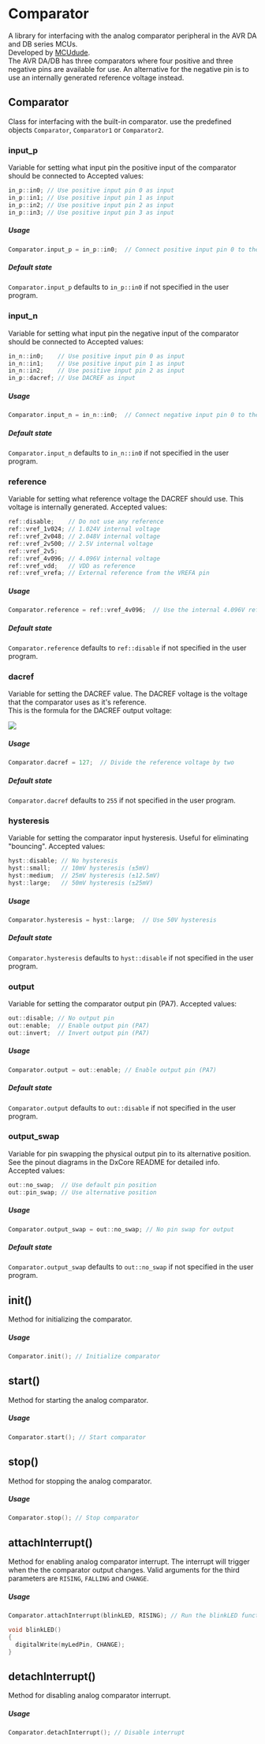 # Comparator
A library for interfacing with the analog comparator peripheral in the AVR DA and DB series MCUs.  
Developed by [MCUdude](https://github.com/MCUdude/).  
The AVR DA/DB has three comparators where four positive and three negative pins are available for use. An alternative for the negative pin is to use an internally generated reference voltage instead.


## Comparator
Class for interfacing with the built-in comparator. use the predefined objects `Comparator`, `Comparator1` or `Comparator2`.


### input_p
Variable for setting what input pin the positive input of the comparator should be connected to 
Accepted values:
``` c++
in_p::in0; // Use positive input pin 0 as input
in_p::in1; // Use positive input pin 1 as input
in_p::in2; // Use positive input pin 2 as input
in_p::in3; // Use positive input pin 3 as input
```

##### Usage
``` c++
Comparator.input_p = in_p::in0;  // Connect positive input pin 0 to the positive pin of the comparator
```

##### Default state
`Comparator.input_p` defaults to `in_p::in0` if not specified in the user program.


### input_n
Variable for setting what input pin the negative input of the comparator should be connected to 
Accepted values:
``` c++
in_n::in0;    // Use positive input pin 0 as input
in_n::in1;    // Use positive input pin 1 as input
in_n::in2;    // Use positive input pin 2 as input
in_p::dacref; // Use DACREF as input
```

##### Usage
``` c++
Comparator.input_n = in_n::in0;  // Connect negative input pin 0 to the negative pin of the comparator
```

##### Default state
`Comparator.input_n` defaults to `in_n::in0` if not specified in the user program.


### reference
Variable for setting what reference voltage the DACREF should use. This voltage is internally generated. 
Accepted values:
``` c++
ref::disable;    // Do not use any reference
ref::vref_1v024; // 1.024V internal voltage
ref::vref_2v048; // 2.048V internal voltage
ref::vref_2v500; // 2.5V internal voltage
ref::vref_2v5;
ref::vref_4v096; // 4.096V internal voltage
ref::vref_vdd;   // VDD as reference
ref::vref_vrefa; // External reference from the VREFA pin
```

##### Usage
``` c++
Comparator.reference = ref::vref_4v096;  // Use the internal 4.096V reference for the DACREF
```

##### Default state
`Comparator.reference` defaults to `ref::disable` if not specified in the user program.


### dacref
Variable for setting the DACREF value. The DACREF voltage is the voltage that the comparator uses as it's reference.  
This is the formula for the DACREF output voltage:  
  
<img src="http://latex.codecogs.com/svg.latex?V_{DACREF} = \frac{Comparator.dacref}{256} + Comparator.reference" border="0"/>

##### Usage
``` c++
Comparator.dacref = 127;  // Divide the reference voltage by two
```

##### Default state
`Comparator.dacref` defaults to `255` if not specified in the user program.


### hysteresis
Variable for setting the comparator input hysteresis. Useful for eliminating "bouncing".
Accepted values:
``` c++
hyst::disable; // No hysteresis
hyst::small;   // 10mV hysteresis (±5mV)
hyst::medium;  // 25mV hysteresis (±12.5mV)
hyst::large;   // 50mV hysteresis (±25mV)
```

##### Usage
``` c++
Comparator.hysteresis = hyst::large;  // Use 50V hysteresis
```

##### Default state
`Comparator.hysteresis` defaults to `hyst::disable` if not specified in the user program.


### output
Variable for setting the comparator output pin (PA7).
Accepted values:
``` c++
out::disable; // No output pin
out::enable;  // Enable output pin (PA7)
out::invert;  // Invert output pin (PA7)
```

##### Usage
``` c++
Comparator.output = out::enable; // Enable output pin (PA7)
```

##### Default state
`Comparator.output` defaults to `out::disable` if not specified in the user program.


### output_swap
Variable for pin swapping the physical output pin to its alternative position. See the pinout diagrams in the DxCore README for detailed info.  
Accepted values:
```c++
out::no_swap;  // Use default pin position
out::pin_swap; // Use alternative position
```

##### Usage
```c++
Comparator.output_swap = out::no_swap; // No pin swap for output
```

##### Default state
`Comparator.output_swap` defaults to `out::no_swap` if not specified in the user program.


## init()
Method for initializing the comparator.

##### Usage
```c++
Comparator.init(); // Initialize comparator
```

## start()
Method for starting the analog comparator.
##### Usage
```c++
Comparator.start(); // Start comparator
```


## stop()
Method for stopping the analog comparator.

##### Usage
```c++
Comparator.stop(); // Stop comparator
```


## attachInterrupt()
Method for enabling analog comparator interrupt. The interrupt will trigger when the the comparator output changes.
Valid arguments for the third parameters are `RISING`, `FALLING` and `CHANGE`.

##### Usage
```c++
Comparator.attachInterrupt(blinkLED, RISING); // Run the blinkLED function when the comparator output goes high

void blinkLED()
{
  digitalWrite(myLedPin, CHANGE);
}
```


## detachInterrupt()
Method for disabling analog comparator interrupt.

##### Usage
```c++
Comparator.detachInterrupt(); // Disable interrupt
```
